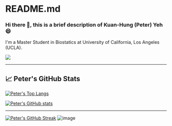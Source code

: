 # README.md
### Hi there 👋, this is a brief description of Kuan-Hung (Peter) Yeh  😄

I'm a Master Student in Biostatics at University of California, Los Angeles (UCLA). 

![](https://komarev.com/ghpvc/?username=Peterntuph)

---

## &#x1f4c8; Peter's GitHub Stats

[![Peter's Top Langs](https://github-readme-stats.vercel.app/api/top-langs/?username=Peterntuph&hide=java,javascript,html,css,limbo&theme=radical&count_private=true&langs_count=10)](https://github.com/anuraghazra/github-readme-stats)

[![Peter's GitHub stats](https://github-readme-stats.vercel.app/api?username=Peterntuph&theme=radical&count_private=true&show_icons=true)](https://github.com/anuraghazra/github-readme-stats)

---

[![Peter's GitHub Streak](https://github-readme-streak-stats.herokuapp.com/?user=Peterntuph&theme=radical)](https://git.io/streak-stats)
![image](https://user-images.githubusercontent.com/48342187/150038429-a17ce3a2-2707-44b9-9d39-1f638780ebaf.png)
